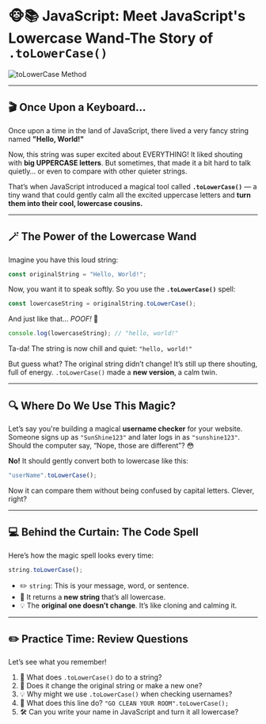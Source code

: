 # 🐵📚 JavaScript: Meet JavaScript's Lowercase Wand-The Story of `.toLowerCase()`

![toLowerCase Method](https://agunechembaekene.wordpress.com/wp-content/uploads/2024/09/6015105009924031172.jpg?w=1024)

---

## 🎬 **Once Upon a Keyboard…**

Once upon a time in the land of JavaScript, there lived a very fancy string named **"Hello, World!"**

Now, this string was super excited about EVERYTHING! It liked shouting with **big UPPERCASE letters**. But sometimes, that made it a bit hard to talk quietly… or even to compare with other quieter strings.

That’s when JavaScript introduced a magical tool called **`.toLowerCase()`** — a tiny wand that could gently calm all the excited uppercase letters and **turn them into their cool, lowercase cousins.**

---

## 🪄 **The Power of the Lowercase Wand**

Imagine you have this loud string:

```js
const originalString = "Hello, World!";
```

Now, you want it to speak softly. So you use the **`.toLowerCase()`** spell:

```js
const lowercaseString = originalString.toLowerCase();
```

And just like that… *POOF!* 💨

```js
console.log(lowercaseString); // "hello, world!"
```

Ta-da! The string is now chill and quiet: `"hello, world!"`

But guess what? The original string didn’t change! It’s still up there shouting, full of energy. `.toLowerCase()` made a **new version**, a calm twin.

---

## 🔍 **Where Do We Use This Magic?**

Let’s say you're building a magical **username checker** for your website. Someone signs up as `"SunShine123"` and later logs in as `"sunshine123"`. Should the computer say, “Nope, those are different”? 😳

**No!** It should gently convert both to lowercase like this:

```js
"userName".toLowerCase();
```

Now it can compare them without being confused by capital letters. Clever, right?

---

## 💻 Behind the Curtain: The Code Spell

Here’s how the magic spell looks every time:

```js
string.toLowerCase();
```

* ✏️ `string`: This is your message, word, or sentence.
* 🧪 It returns a **new string** that’s all lowercase.
* 💡 The **original one doesn’t change**. It’s like cloning and calming it.

---

## ✏️ Practice Time: Review Questions

Let’s see what you remember!

1. 🧙 What does `.toLowerCase()` do to a string?
2. 🧪 Does it change the original string or make a new one?
3. 💡 Why might we use `.toLowerCase()` when checking usernames?
4. 🧼 What does this line do? `"GO CLEAN YOUR ROOM".toLowerCase();`
5. 🛠️ Can you write your name in JavaScript and turn it all lowercase?
